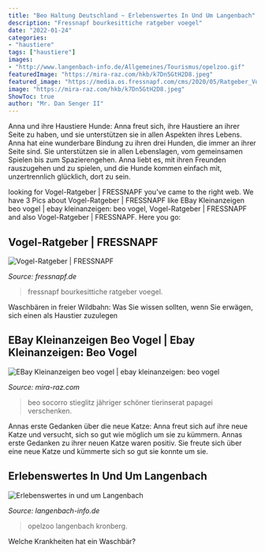 ```yaml
---
title: "Beo Haltung Deutschland ~ Erlebenswertes In Und Um Langenbach"
description: "Fressnapf bourkesittiche ratgeber voegel"
date: "2022-01-24"
categories:
- "haustiere"
tags: ["haustiere"]
images:
- "http://www.langenbach-info.de/Allgemeines/Tourismus/opelzoo.gif"
featuredImage: "https://mira-raz.com/hkb/k7Dn5GtH2D8.jpeg"
featured_image: "https://media.os.fressnapf.com/cms/2020/05/Ratgeber_Voegel_3_Voegel_braun_auf_Ast_1200x527.jpg?t=cmsimgsqr_360"
image: "https://mira-raz.com/hkb/k7Dn5GtH2D8.jpeg"
ShowToc: true
author: "Mr. Dan Senger II"
---
```



Anna und ihre Haustiere Hunde: Anna freut sich, ihre Haustiere an ihrer Seite zu haben, und sie unterstützen sie in allen Aspekten ihres Lebens.
Anna hat eine wunderbare Bindung zu ihren drei Hunden, die immer an ihrer Seite sind. Sie unterstützen sie in allen Lebenslagen, vom gemeinsamen Spielen bis zum Spazierengehen. Anna liebt es, mit ihren Freunden rauszugehen und zu spielen, und die Hunde kommen einfach mit, unzertrennlich glücklich, dort zu sein.

	

		
looking for Vogel-Ratgeber | FRESSNAPF you've came to the right web. We have 3 Pics about Vogel-Ratgeber | FRESSNAPF like EBay Kleinanzeigen beo vogel | ebay kleinanzeigen: beo vogel, Vogel-Ratgeber | FRESSNAPF and also Vogel-Ratgeber | FRESSNAPF. Here you go:
		
    
## Vogel-Ratgeber | FRESSNAPF

<img loading=lazy src="https://media.os.fressnapf.com/cms/2020/05/Ratgeber_Voegel_3_Voegel_braun_auf_Ast_1200x527.jpg?t=cmsimgsqr_360" onerror="this.onerror=null;this.src='https://tse1.mm.bing.net/th?id=OIP.3Dda1bNK3wXD8UFtLsIKWQAAAA&amp;pid=15.1';" alt="Vogel-Ratgeber | FRESSNAPF">

_Source: fressnapf.de_

>fressnapf bourkesittiche ratgeber voegel. 

	

Waschbären in freier Wildbahn: Was Sie wissen sollten, wenn Sie erwägen, sich einen als Haustier zuzulegen

    
## EBay Kleinanzeigen Beo Vogel | Ebay Kleinanzeigen: Beo Vogel

<img loading=lazy src="https://mira-raz.com/hkb/k7Dn5GtH2D8.jpeg" onerror="this.onerror=null;this.src='https://tse2.mm.bing.net/th?id=OIP.Lz1wSFUKAbAkwzcmQOXwjAHaFj&amp;pid=15.1';" alt="EBay Kleinanzeigen beo vogel | ebay kleinanzeigen: beo vogel">

_Source: mira-raz.com_

>beo socorro stieglitz jähriger schöner tierinserat papagei verschenken. 

	

Annas erste Gedanken über die neue Katze: Anna freut sich auf ihre neue Katze und versucht, sich so gut wie möglich um sie zu kümmern.
Annas erste Gedanken zu ihrer neuen Katze waren positiv. Sie freute sich über eine neue Katze und kümmerte sich so gut sie konnte um sie.

    
## Erlebenswertes In Und Um Langenbach

<img loading=lazy src="http://www.langenbach-info.de/Allgemeines/Tourismus/opelzoo.gif" onerror="this.onerror=null;this.src='https://tse3.mm.bing.net/th?id=OIP.HP4UToMMH1tUY4BKT_PHHAAAAA&amp;pid=15.1';" alt="Erlebenswertes in und um Langenbach">

_Source: langenbach-info.de_

>opelzoo langenbach kronberg. 

	

Welche Krankheiten hat ein Waschbär?

